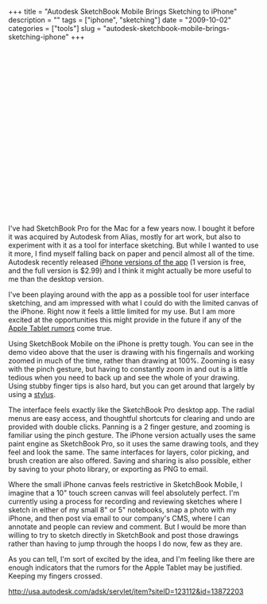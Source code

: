 +++
title = "Autodesk SketchBook Mobile Brings Sketching to iPhone"
description = ""
tags = ["iphone", "sketching"]
date = "2009-10-02"
categories = ["tools"]
slug = "autodesk-sketchbook-mobile-brings-sketching-iphone"
+++


<div class="video">
<object width="560" height="340"><param name="movie" value="http://www.youtube.com/v/YwYm5YhA0pQ&amp;hl=en&amp;fs=1&amp;"></param><param name="allowFullScreen" value="true"></param><param name="allowscriptaccess" value="always"></param><embed src="http://www.youtube.com/v/YwYm5YhA0pQ&amp;hl=en&amp;fs=1&amp;" type="application/x-shockwave-flash" allowscriptaccess="always" allowfullscreen="true" width="560" height="340"></embed></object></div>
<p>I've had SketchBook Pro for the Mac for a few years now. I bought it before it was acquired by Autodesk from Alias, mostly for art work, but also to experiment with it as a tool for interface sketching. But while I wanted to use it more, I find myself falling back on paper and pencil almost all of the time. Autodesk recently released <a href="http://usa.autodesk.com/adsk/servlet/item?siteID=123112&amp;id=13872203">iPhone versions of the app</a> (1 version is free, and the full version is $2.99) and I think it might actually be more useful to me than the desktop version.</p>
<p>I've been playing around with the app as a possible tool for user interface sketching, and am impressed with what I could do with the limited canvas of the iPhone. Right now it feels a little limited for my use. But I am more excited at the opportunities this might provide in the future if any of the <a href="http://gizmodo.com/5370252/apple-tablet-aiming-to-redefine-newspapers-textbooks-and-magazines">Apple Tablet rumors</a> come true. </p>
<p>Using SketchBook Mobile on the iPhone is pretty tough. You can see in the demo video above that the user is drawing with his fingernails and working zoomed in much of the time, rather than drawing at 100%. Zooming is easy with the pinch gesture, but having to constantly zoom in and out is a little tedious when you need to back up and see the whole of your drawing. Using stubby finger tips is also hard, but you can get around that largely by using a <a href="http://www.google.com/products?hl=en&amp;q=iphone+stylus&amp;sourceid=navclient-ff&amp;rlz=1B6_____enUS346US346&amp;um=1&amp;ie=UTF-8&amp;ei=uQ_GSrzWBY7i8Qb377hG&amp;sa=X&amp;oi=product_result_group&amp;ct=title&amp;resnum=4">stylus</a>.</p>
<p>The interface feels exactly like the SketchBook Pro desktop app. The radial menus are easy access, and thoughtful shortcuts for clearing and undo are provided with double clicks. Panning is a 2 finger gesture, and zooming is familiar using the pinch gesture. The iPhone version actually uses the same paint engine as SketchBook Pro, so it uses the same drawing tools, and they feel and look the same. The same interfaces for layers, color picking, and brush creation are also offered. Saving and sharing is also possible, either by saving to your photo library, or exporting as PNG to email.</p>
<p>Where the small iPhone canvas feels restrictive in SketchBook Mobile, I imagine that a 10" touch screen canvas will feel absolutely perfect. I'm currently using a process for recording and reviewing sketches where I sketch in either of my small 8" or 5" notebooks, snap a photo with my iPhone, and then post via email to our company's CMS, where I can annotate and people can review and comment. But I would be more than willing to try to sketch directly in SketchBook and post those drawings rather than having to jump through the hoops I do now, few as they are. </p>
<p>As you can tell, I'm sort of excited by the idea, and I'm feeling like there are enough indicators that the rumors for the Apple Tablet may be justified. Keeping my fingers crossed.</p>
  
<p><a href="http://usa.autodesk.com/adsk/servlet/item?siteID=123112&amp;id=13872203">http://usa.autodesk.com/adsk/servlet/item?siteID=123112&id=13872203</a></p>
      
